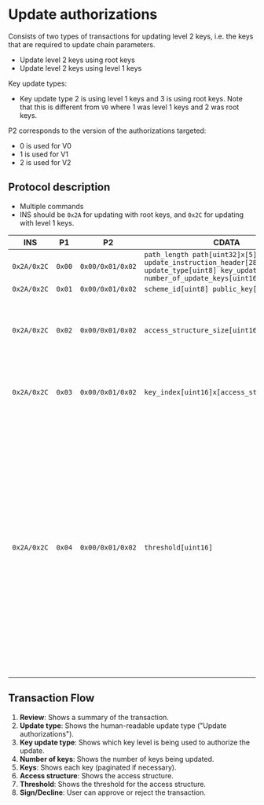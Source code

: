 # Update authorizations

Consists of two types of transactions for updating level 2 keys, i.e. the keys that are required to update chain parameters.

* Update level 2 keys using root keys
* Update level 2 keys using level 1 keys

Key update types:

* Key update type 2 is using level 1 keys and 3 is using root keys. Note that this is different from `V0` where 1 was level 1 keys and 2 was root keys.

P2 corresponds to the version of the authorizations targeted:
- 0 is used for V0
- 1 is used for V1
- 2 is used for V2

## Protocol description

* Multiple commands
* INS should be `0x2A` for updating with root keys, and `0x2C` for updating with level 1 keys.

INS | P1 | P2 | CDATA | Comment |
|----|--------|-----|-------------|----|
| `0x2A/0x2C` | `0x00` | `0x00/0x01/0x02` | `path_length path[uint32]x[5] update_instruction_header[28 bytes] update_type[uint8] key_update_type[uint8] number_of_update_keys[uint16]` | |
| `0x2A/0x2C` | `0x01` | `0x00/0x01/0x02` | `scheme_id[uint8] public_key[32 bytes]` | |
| `0x2A/0x2C` | `0x02` | `0x00/0x01/0x02` | `access_structure_size[uint16]` | The number of key indices for the current access structure. |
| `0x2A/0x2C` | `0x03` | `0x00/0x01/0x02` | `key_index[uint16]x[access_structure_size]` | Key indices for the current access structure. |
| `0x2A/0x2C` | `0x04` | `0x00/0x01/0x02` | `threshold[uint16]` | The signing threshold for the current access structure. If there are access structures that have not been transmitted, then GOTO command with `p1 == 0x02` and send the following access structure, and repeat until all access structures have been processed. |

## Transaction Flow

1. **Review**: Shows a summary of the transaction.
2. **Update type**: Shows the human-readable update type ("Update authorizations").
3. **Key update type**: Shows which key level is being used to authorize the update.
4. **Number of keys**: Shows the number of keys being updated.
5. **Keys**: Shows each key (paginated if necessary).
6. **Access structure**: Shows the access structure.
7. **Threshold**: Shows the threshold for the access structure.
8. **Sign/Decline**: User can approve or reject the transaction.
